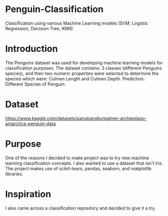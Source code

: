 # Penguin-Classification
Classification using various Machine Learning models (SVM, Logistic Regression, Decision Tree, KNN) 

# Introduction
The Penguins dataset was used for developing machine learning models for classification purposes.
The dataset contains: 3 classes (different Penguins species), and then two numeric properties were selected to determine the species which were: Culmen Length and Culmen Depth.
Prediction: Different Species of Penguin.

# Dataset 
https://www.kaggle.com/datasets/parulpandey/palmer-archipelago-antarctica-penguin-data

# Purpose
One of the reasons I decided to make project was to try new machine learning classification concepts. I also wanted to use a dataset that isn't Iris. The project makes use of scikit-learn, pandas, seaborn, and matplotlib libraries.

# Inspiration
I also came across a classification repository and decided to give it a try.



